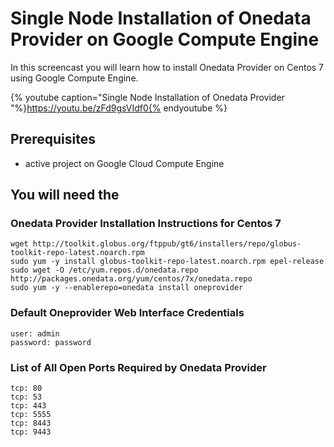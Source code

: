 
# Single Node Installation of Onedata Provider on Google Compute Engine


In this screencast you will learn how to install Onedata Provider on Centos 7 using Google Compute Engine.

{% youtube caption="Single Node Installation of Onedata Provider  "%}https://youtu.be/zFd9gsVIdf0{% endyoutube %}

## Prerequisites
- active project on Google Cloud Compute Engine

## You will need the

### Onedata Provider Installation Instructions for Centos 7
~~~
wget http://toolkit.globus.org/ftppub/gt6/installers/repo/globus-toolkit-repo-latest.noarch.rpm
sudo yum -y install globus-toolkit-repo-latest.noarch.rpm epel-release
sudo wget -O /etc/yum.repos.d/onedata.repo http://packages.onedata.org/yum/centos/7x/onedata.repo 
sudo yum -y --enablerepo=onedata install oneprovider
~~~

### Default Oneprovider Web Interface Credentials
~~~
user: admin
password: password
~~~
### List of All Open Ports Required by Onedata Provider
~~~
tcp: 80
tcp: 53
tcp: 443
tcp: 5555
tcp: 8443
tcp: 9443
~~~
